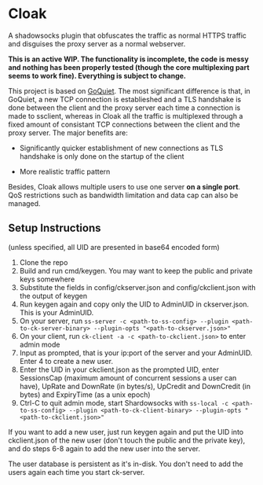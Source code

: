 # Cloak
A shadowsocks plugin that obfuscates the traffic as normal HTTPS traffic and disguises the proxy server as a normal webserver.

**This is an active WIP. The functionality is incomplete, the code is messy and nothing has been properly tested (though the core multiplexing part seems to work fine). Everything is subject to change.**

This project is based on [GoQuiet](https://github.com/cbeuw/GoQuiet). The most significant difference is that, in GoQuiet, a new TCP connection is establieshed and a TLS handshake is done between the client and the proxy server each time a connection is made to ssclient, whereas in Cloak all the traffic is multiplexed through a fixed amount of consistant TCP connections between the client and the proxy server. The major benefits are:

- Significantly quicker establishment of new connections as TLS handshake is only done on the startup of the client

- More realistic traffic pattern

Besides, Cloak allows multiple users to use one server **on a single port**. QoS restrictions such as bandwidth limitation and data cap can also be managed.

## Setup Instructions
(unless specified, all UID are presented in base64 encoded form)
1. Clone the repo
2. Build and run cmd/keygen. You may want to keep the public and private keys somewhere
3. Substitute the fields in config/ckserver.json and config/ckclient.json with the output of keygen
4. Run keygen again and copy only the UID to AdminUID in ckserver.json. This is your AdminUID.
5. On your server, run `ss-server -c <path-to-ss-config> --plugin <path-to-ck-server-binary> --plugin-opts "<path-to-ckserver.json>"`
6. On your client, run `ck-client -a -c <path-to-ckclient.json>` to enter admin mode
7. Input as prompted, that is your ip:port of the server and your AdminUID. Enter 4 to create a new user.
8. Enter the UID in your ckclient.json as the prompted UID, enter SessionsCap (maximum amount of concurrent sessions a user can have), UpRate and DownRate (in bytes/s), UpCredit and DownCredit (in bytes) and ExpiryTime (as a unix epoch)
9. Ctrl-C to quit admin mode, start Shardowsocks with `ss-local -c <path-to-ss-config> --plugin <path-to-ck-client-binary> --plugin-opts "<path-to-ckclient.json>"`

If you want to add a new user, just run keygen again and put the UID into ckclient.json of the new user (don't touch the public and the private key), and do steps 6-8 again to add the new user into the server.

The user database is persistent as it's in-disk. You don't need to add the users again each time you start ck-server.
